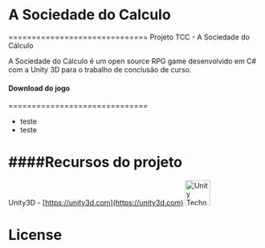 # A Sociedade do Calculo
==============================
Projeto TCC - A Sociedade do Cálculo

A Sociedade do Cálculo é um open source RPG game desenvolvido em C# com a Unity 3D para o trabalho de conclusão de curso.


#### Download do jogo
==============================
* teste
* teste


####Recursos do projeto
==============================
Unity3D - [https://unity3d.com](https://unity3d.com) 
[<img src="https://github.com/unity-technologies.png" title="Unity Technologies" height="50">](https://github.com/unity-technologies)&nbsp;

# License

